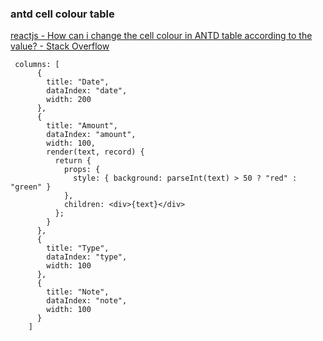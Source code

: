 ###  antd cell colour table


[reactjs - How can i change the cell colour in ANTD table according to the value? - Stack Overflow](https://stackoverflow.com/questions/59100322/how-can-i-change-the-cell-colour-in-antd-table-according-to-the-value "reactjs - How can i change the cell colour in ANTD table according to the value? - Stack Overflow")


 

```
 columns: [
      {
        title: "Date",
        dataIndex: "date",
        width: 200
      },
      {
        title: "Amount",
        dataIndex: "amount",
        width: 100,
        render(text, record) {
          return {
            props: {
              style: { background: parseInt(text) > 50 ? "red" : "green" }
            },
            children: <div>{text}</div>
          };
        }
      },
      {
        title: "Type",
        dataIndex: "type",
        width: 100
      },
      {
        title: "Note",
        dataIndex: "note",
        width: 100
      }
    ]
```

